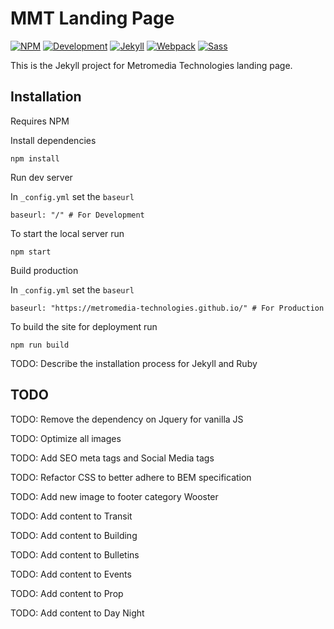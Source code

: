 # MMT Landing Page
[![NPM](https://img.shields.io/badge/npm-4.1.2-blue.svg?style=flat)](https://docs.npmjs.com/cli/install)
[![Development](https://img.shields.io/badge/build-dev-orange.svg?style=flat)](https://metromedia-technologies.github.io)
[![Jekyll](https://img.shields.io/badge/jekyll-3.4.3-blue.svg?style=flat)](https://jekyllrb.com/)
[![Webpack](https://img.shields.io/badge/webpack-2.6.1-blue.svg?style=flat)](https://webpack.github.io/)
[![Sass](https://img.shields.io/badge/Sass-3.4.24-ff69b4.svg?style=flat)](http://sass-lang.com/)

This is the Jekyll project for Metromedia Technologies landing page.

## Installation
Requires NPM

Install dependencies
```
npm install
```

Run dev server

In `_config.yml` set the `baseurl`
```
baseurl: "/" # For Development
```
To start the local server run
```
npm start
```

Build production

In `_config.yml` set the `baseurl`
```
baseurl: "https://metromedia-technologies.github.io/" # For Production
```
To build the site for deployment run
```
npm run build
```

TODO: Describe the installation process for Jekyll and Ruby

## TODO

TODO: Remove the dependency on Jquery for vanilla JS

TODO: Optimize all images

TODO: Add SEO meta tags and Social Media tags

TODO: Refactor CSS to better adhere to BEM specification

TODO: Add new image to footer category Wooster

TODO: Add content to Transit

TODO: Add content to Building

TODO: Add content to Bulletins

TODO: Add content to Events

TODO: Add content to Prop

TODO: Add content to Day Night
